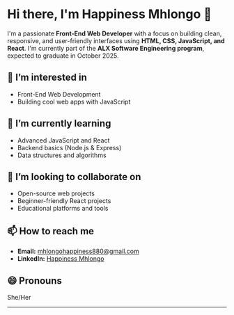 # Hi there, I'm Happiness Mhlongo 👋
I'm a passionate **Front-End Web Developer** with a focus on building clean, responsive, and user-friendly interfaces using
**HTML, CSS, JavaScript, and React**. I'm currently part of the **ALX Software Engineering program**, expected to graduate in October 2025.

## 👀 I’m interested in
- Front-End Web Development
- Building cool web apps with JavaScript
## 🌱 I’m currently learning
- Advanced JavaScript and React
- Backend basics (Node.js & Express)
- Data structures and algorithms
  
## 💞️ I’m looking to collaborate on
- Open-source web projects
- Beginner-friendly React projects
- Educational platforms and tools

## 📫 How to reach me
- **Email:** mhlongohappiness880@gmail.com  
- **LinkedIn:** [Happiness Mhlongo](https://www.linkedin.com/in/happiness-mhlongo-76a73a178)  
## 😄 Pronouns
She/Her

---



<!---
Happiness549/Happiness549 is a ✨ special ✨ repository because its `README.md` (this file) appears on your GitHub profile.
You can click the Preview link to take a look at your changes.
--->
